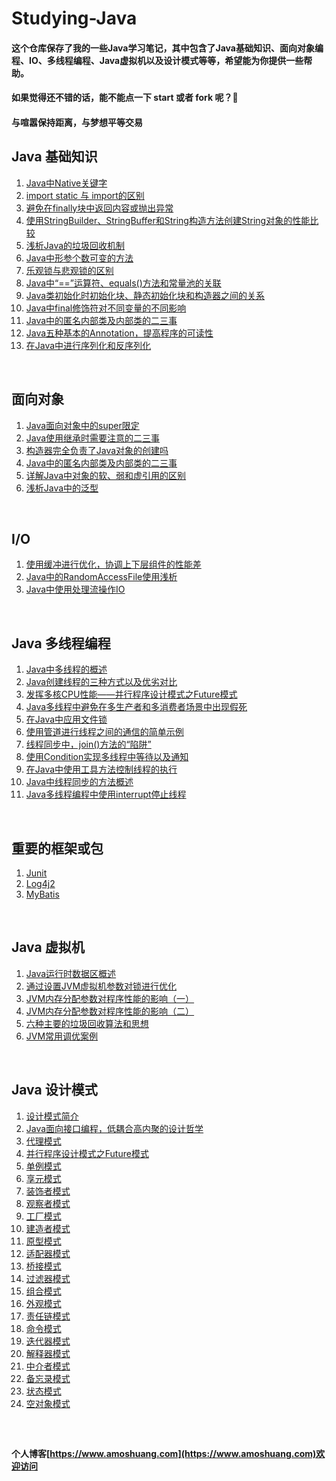 # Studying-Java

#### 这个仓库保存了我的一些Java学习笔记，其中包含了Java基础知识、面向对象编程、IO、多线程编程、Java虚拟机以及设计模式等等，希望能为你提供一些帮助。
#### 如果觉得还不错的话，能不能点一下 **start** 或者 **fork** 呢？:star2:
#### 与喧嚣保持距离，与梦想平等交易


## Java 基础知识
1. [Java中Native关键字](https://github.com/yqbgq/Studying-Java/blob/master/基础知识/Java中Native关键字.md)
2. [import static 与 import的区别](https://github.com/yqbgq/Studying-Java/blob/master/基础知识/import_static与import的区别.md)
3. [避免在finally块中返回内容或抛出异常](https://github.com/yqbgq/Studying-Java/blob/master/基础知识/避免在finally块中返回内容或抛出异常.md)
4. [使用StringBuilder、StringBuffer和String构造方法创建String对象的性能比较](https://github.com/yqbgq/Studying-Java/blob/master/基础知识/使用StringBuilder、StringBuffer和String构造方法创建String对象的性能比较.md)
5. [浅析Java的垃圾回收机制](https://github.com/yqbgq/Studying-Java/blob/master/基础知识/浅析Java的垃圾回收机制.md)
6. [Java中形参个数可变的方法](https://github.com/yqbgq/Studying-Java/blob/master/基础知识/Java中形参个数可变的方法.md)
7. [乐观锁与悲观锁的区别](https://github.com/yqbgq/Studying-Java/blob/master/基础知识/乐观锁与悲观锁的区别.md)
8. [Java中“==”运算符、equals()方法和常量池的关联](https://github.com/yqbgq/Studying-Java/blob/master/基础知识/Java中“==”运算符、equals()方法和常量池的关联.md)
9. [Java类初始化时初始化块、静态初始化块和构造器之间的关系](https://github.com/yqbgq/Studying-Java/blob/master/基础知识/Java类初始化时初始化块、静态初始化块和构造器之间的关系.md)
10. [Java中final修饰符对不同变量的不同影响](https://github.com/yqbgq/Studying-Java/blob/master/基础知识/Java中final修饰符对不同变量的不同影响.md)
11. [Java中的匿名内部类及内部类的二三事](https://github.com/yqbgq/Studying-Java/blob/master/基础知识/Java中的匿名内部类及内部类的二三事.md)
12. [Java五种基本的Annotation，提高程序的可读性](https://github.com/yqbgq/Studying-Java/blob/master/基础知识/Java五种基本的Annotation，提高程序的可读性.md)
13. [在Java中进行序列化和反序列化](https://github.com/yqbgq/Studying-Java/blob/master/基础知识/在Java中进行序列化和反序列化.md)


<br/>

## 面向对象
1. [Java面向对象中的super限定](https://github.com/yqbgq/Studying-Java/blob/master/面向对象/Java面向对象中的super限定.md)
2. [Java使用继承时需要注意的二三事](https://github.com/yqbgq/Studying-Java/blob/master/面向对象/Java使用继承时需要注意的二三事.md)
3. [构造器完全负责了Java对象的创建吗](https://github.com/yqbgq/Studying-Java/blob/master/面向对象/构造器完全负责了Java对象的创建吗.md)
4. [Java中的匿名内部类及内部类的二三事](https://github.com/yqbgq/Studying-Java/blob/master/面向对象/Java中的匿名内部类及内部类的二三事.md)
5. [详解Java中对象的软、弱和虚引用的区别](https://github.com/yqbgq/Studying-Java/blob/master/面向对象/详解Java中对象的软、弱和虚引用的区别.md)
6. [浅析Java中的泛型](https://github.com/yqbgq/Studying-Java/blob/master/面向对象/浅析Java中的泛型.md)


<br/>

## I/O
1. [使用缓冲进行优化，协调上下层组件的性能差](https://github.com/yqbgq/Studying-Java/blob/master/IO/使用缓冲进行优化，协调上下层组件的性能差.md)
2. [Java中的RandomAccessFile使用浅析](https://github.com/yqbgq/Studying-Java/blob/master/IO/Java中的RandomAccessFile使用浅析.md)
3. [Java中使用处理流操作IO](https://github.com/yqbgq/Studying-Java/blob/master/IO/Java中使用处理流操作IO.md)
<br/>

## Java 多线程编程
1. [Java中多线程的概述](https://github.com/yqbgq/Studying-Java/blob/master/多线程编程/Java中多线程的概述.md)
2. [Java创建线程的三种方式以及优劣对比](https://github.com/yqbgq/Studying-Java/blob/master/多线程编程/Java创建线程的三种方式以及优劣对比.md)
3. [发挥多核CPU性能——并行程序设计模式之Future模式](https://github.com/yqbgq/Studying-Java/blob/master/多线程编程/发挥多核CPU性能——并行程序设计模式之Future模式.md)
4. [Java多线程中避免在多生产者和多消费者场景中出现假死](https://github.com/yqbgq/Studying-Java/blob/master/多线程编程/Java多线程中避免在多生产者和多消费者场景中出现假死.md)
5. [在Java中应用文件锁](https://github.com/yqbgq/Studying-Java/blob/master/多线程编程/在Java中应用文件锁.md)
6. [使用管道进行线程之间的通信的简单示例](https://github.com/yqbgq/Studying-Java/blob/master/多线程编程/使用管道进行线程之间的通信的简单示例.md)
7. [线程同步中，join()方法的“陷阱”](https://github.com/yqbgq/Studying-Java/blob/master/多线程编程/线程同步中，join()方法的“陷阱”.md)
8. [使用Condition实现多线程中等待以及通知](https://github.com/yqbgq/Studying-Java/blob/master/多线程编程/使用Condition实现多线程中等待以及通知.md)
9. [在Java中使用工具方法控制线程的执行](https://github.com/yqbgq/Studying-Java/blob/master/多线程编程/在Java中使用工具方法控制线程的执行.md)
10. [Java中线程同步的方法概述](https://github.com/yqbgq/Studying-Java/blob/master/多线程编程/Java中线程同步的方法概述.md)
11. [Java多线程编程中使用interrupt停止线程](https://github.com/yqbgq/Studying-Java/blob/master/多线程编程/Java多线程编程中使用interrupt停止线程.md)

<br/>




## 重要的框架或包
1. [Junit](https://github.com/yqbgq/Studying-Java/blob/master/重要框架或包/Junit/Junit-Guide.md)
2. [Log4j2](https://github.com/yqbgq/Studying-Java/blob/master/重要框架或包/Log4j/Log4j-Guide.md)
3. [MyBatis](https://github.com/yqbgq/Studying-Java/blob/master/重要框架或包/MyBatis/Mybatis-Guide.md)
<br/>

## Java 虚拟机
1. [Java运行时数据区概述](https://github.com/yqbgq/Studying-Java/blob/master/Java虚拟机/Java运行时数据区概述.md)
2. [通过设置JVM虚拟机参数对锁进行优化](https://github.com/yqbgq/Studying-Java/blob/master/Java虚拟机/通过设置JVM虚拟机参数对锁进行优化.md)
3. [JVM内存分配参数对程序性能的影响（一）](https://github.com/yqbgq/Studying-Java/blob/master/Java虚拟机/JVM内存分配参数对程序性能的影响（一）.md)
4. [JVM内存分配参数对程序性能的影响（二）](https://github.com/yqbgq/Studying-Java/blob/master/Java虚拟机/JVM内存分配参数对程序性能的影响（二）.md)
5. [六种主要的垃圾回收算法和思想](https://github.com/yqbgq/Studying-Java/blob/master/Java虚拟机/六种主要的垃圾回收算法和思想.md)
6. [JVM常用调优案例](https://github.com/yqbgq/Studying-Java/blob/master/Java虚拟机/JVM常用调优案例.md)


<br/>

## Java 设计模式
1. [设计模式简介](https://github.com/yqbgq/Studying-Java/blob/master/设计模式/设计模式简介.md)
2. [Java面向接口编程，低耦合高内聚的设计哲学](https://github.com/yqbgq/Studying-Java/blob/master/设计模式/Java面向接口编程，低耦合高内聚的设计哲学.md)
3. [代理模式](https://github.com/yqbgq/Studying-Java/blob/master/设计模式/代理模式.md)
4. [并行程序设计模式之Future模式](https://github.com/yqbgq/Studying-Java/blob/master/设计模式/并行程序设计模式之Future模式.md)
5. [单例模式](https://github.com/yqbgq/Studying-Java/blob/master/设计模式/单例模式.md)
6. [享元模式](https://github.com/yqbgq/Studying-Java/blob/master/设计模式/享元模式.md)
7. [装饰者模式](https://github.com/yqbgq/Studying-Java/blob/master/设计模式/装饰者模式.md)
8. [观察者模式](https://github.com/yqbgq/Studying-Java/blob/master/设计模式/观察者模式.md)
9. [工厂模式](https://github.com/yqbgq/Studying-Java/blob/master/设计模式/工厂模式.md)
10. [建造者模式](https://github.com/yqbgq/Studying-Java/blob/master/设计模式/建造者模式.md)
11. [原型模式](https://github.com/yqbgq/Studying-Java/blob/master/设计模式/原型模式.md)
12. [适配器模式](https://github.com/yqbgq/Studying-Java/blob/master/设计模式/适配器模式.md)
13. [桥接模式](https://github.com/yqbgq/Studying-Java/blob/master/设计模式/桥接模式.md)
14. [过滤器模式](https://github.com/yqbgq/Studying-Java/blob/master/设计模式/过滤器模式.md)
15. [组合模式](https://github.com/yqbgq/Studying-Java/blob/master/设计模式/组合模式.md)
16. [外观模式](https://github.com/yqbgq/Studying-Java/blob/master/设计模式/外观模式.md)
17. [责任链模式](https://github.com/yqbgq/Studying-Java/blob/master/设计模式/责任链模式.md)
18. [命令模式](https://github.com/yqbgq/Studying-Java/blob/master/设计模式/命令模式.md)
19. [迭代器模式](https://github.com/yqbgq/Studying-Java/blob/master/设计模式/迭代器模式.md)
20. [解释器模式](https://github.com/yqbgq/Studying-Java/blob/master/设计模式/解释器模式.md)
21. [中介者模式](https://github.com/yqbgq/Studying-Java/blob/master/设计模式/中介者模式.md)
22. [备忘录模式](https://github.com/yqbgq/Studying-Java/blob/master/设计模式/备忘录模式.md)
23. [状态模式](https://github.com/yqbgq/Studying-Java/blob/master/设计模式/状态模式.md)
24. [空对象模式](https://github.com/yqbgq/Studying-Java/blob/master/设计模式/空对象模式.md)
<br/>

##

#### 个人博客[https://www.amoshuang.com](https://www.amoshuang.com)欢迎访问
